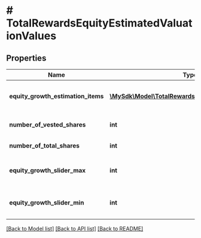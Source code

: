 # # TotalRewardsEquityEstimatedValuationValues

## Properties

Name | Type | Description | Notes
------------ | ------------- | ------------- | -------------
**equity_growth_estimation_items** | [**\MySdk\Model\TotalRewardsEquityGrowthEstimation[]**](TotalRewardsEquityGrowthEstimation.md) | Equity estimated growth items | [optional]
**number_of_vested_shares** | **int** | Number of vested shares | [optional]
**number_of_total_shares** | **int** | Number of total shares | [optional]
**equity_growth_slider_max** | **int** | Equity growth slider max value | [optional]
**equity_growth_slider_min** | **int** | Equity growth slider min value | [optional]

[[Back to Model list]](../../README.md#models) [[Back to API list]](../../README.md#endpoints) [[Back to README]](../../README.md)
